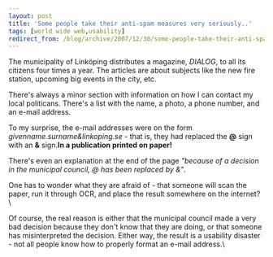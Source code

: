 ```yaml
---
layout: post
title: 'Some people take their anti-spam measures very seriously..'
tags: [world wide web,usability]
redirect_from: /blog/archive/2007/12/30/some-people-take-their-anti-spam-measures-very-seriously
---
```


The municipality of Linköping distributes a magazine, *DIALOG*, to all
its citizens four times a year. The articles are about subjects like the
new fire station, upcoming big events in the city, etc.

There's always a minor section with information on how I can contact my
local politicans. There's a list with the name, a photo, a phone number,
and an e-mail address.

To my surprise, the e-mail addresses were on the form
*givenname.surname&linkoping.se* - that is, they had replaced the **@**
sign with an **&** sign.**In a publication printed on paper!**

There's even an explanation at the end of the page *"because of a
decision in the municipal council, @ has been replaced by &"*.

One has to wonder what they are afraid of - that someone will scan the
paper, run it through OCR, and place the result somewhere on the
internet? \

Of course, the real reason is either that the municipal council made a
very bad decision because they don't know that they are doing, or that
someone has misinterpreted the decision. Either way, the result is a
usability disaster - not all people know how to properly format an
e-mail address.\


